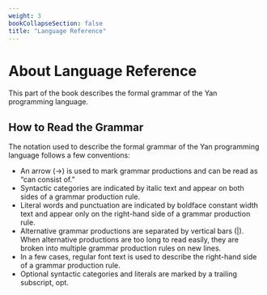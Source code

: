```yaml
---
weight: 3
bookCollapseSection: false
title: "Language Reference"
---
```


# About Language Reference

This part of the book describes the formal grammar of the Yan programming language.

## How to Read the Grammar

The notation used to describe the formal grammar of the Yan programming language follows a few conventions:

- An arrow (→) is used to mark grammar productions and can be read as “can consist of.”
- Syntactic categories are indicated by italic text and appear on both sides of a grammar production rule.
- Literal words and punctuation are indicated by boldface constant width text and appear only on the right-hand side of a grammar production rule.
- Alternative grammar productions are separated by vertical bars (|). When alternative productions are too long to read easily, they are broken into multiple grammar production rules on new lines.
- In a few cases, regular font text is used to describe the right-hand side of a grammar production rule.
- Optional syntactic categories and literals are marked by a trailing subscript, opt.
